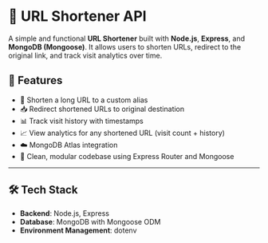 # 🔗 URL Shortener API

A simple and functional **URL Shortener** built with **Node.js**, **Express**, and **MongoDB (Mongoose)**. 
It allows users to shorten URLs, redirect to the original link, and track visit analytics over time.

## 🚀 Features

- 🔗 Shorten a long URL to a custom alias
- 📥 Redirect shortened URLs to original destination
- 📊 Track visit history with timestamps
- 📈 View analytics for any shortened URL (visit count + history)
- ☁️ MongoDB Atlas integration
- 🧪 Clean, modular codebase using Express Router and Mongoose

---

## 🛠 Tech Stack

- **Backend**: Node.js, Express
- **Database**: MongoDB with Mongoose ODM
- **Environment Management**: dotenv


